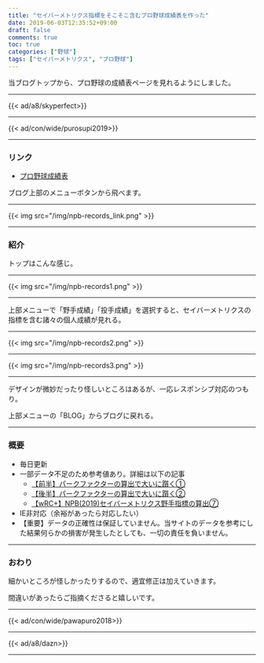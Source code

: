 ```yaml
---
title: "セイバーメトリクス指標をそこそこ含むプロ野球成績表を作った"
date: 2019-06-03T12:35:52+09:00
draft: false
comments: true
toc: true
categories: ["野球"]
tags: ["セイバーメトリクス", "プロ野球"]
---
```


当ブログトップから、プロ野球の成績表ページを見れるようにしました。

<!--more-->

---

{{< ad/a8/skyperfect>}}

---

{{< ad/con/wide/purosupi2019>}}

---

### リンク

- [プロ野球成績表](https://www.ted027.com/records)

ブログ上部のメニューボタンから飛べます。

---

{{< img src="/img/npb-records_link.png" >}}

---

### 紹介

トップはこんな感じ。

---

{{< img src="/img/npb-records1.png" >}}

---

上部メニューで「野手成績」「投手成績」を選択すると、セイバーメトリクスの指標を含む諸々の個人成績が見れる。

---

{{< img src="/img/npb-records2.png" >}}

---

{{< img src="/img/npb-records3.png" >}}

---

デザインが微妙だったり怪しいところはあるが、一応レスポンシブ対応のつもり。

上部メニューの「BLOG」からブログに戻れる。

---

### 概要

- 毎日更新
- 一部データ不足のため参考値あり。詳細は以下の記事
    - [【前半】パークファクターの算出で大いに躓く①](https://www.ted027.com/post/sabr-parkfactor-1)
    - [【後半】パークファクターの算出で大いに躓く②](https://www.ted027.com/post/sabr-parkfactor-2)
    - [【wRC+】NPB(2019)セイバーメトリクス野手指標の算出⑦](https://www.ted027.com/post/sabr-hit-wrc-plus)
- IE非対応（余裕があったら対応したい）
- 【重要】データの正確性は保証していません。当サイトのデータを参考にした結果何らかの損害が発生したとしても、一切の責任を負いません。

---

### おわり

細かいところが怪しかったりするので、適宜修正は加えていきます。

間違いがあったらご指摘くださると嬉しいです。

---

{{< ad/con/wide/pawapuro2018>}}

---

{{< ad/a8/dazn>}}

---
